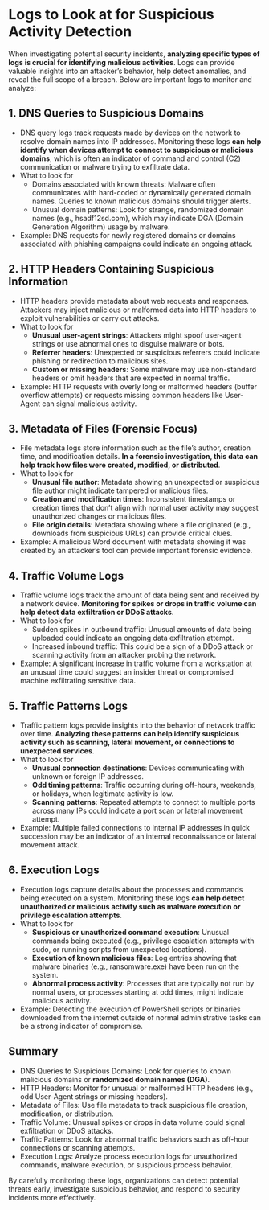 <br>

# Logs to Look at for Suspicious Activity Detection
When investigating potential security incidents, **analyzing specific types of logs is crucial for identifying malicious activities**. Logs can provide valuable insights into an attacker’s behavior, help detect anomalies, and reveal the full scope of a breach. Below are important logs to monitor and analyze:

## 1. DNS Queries to Suspicious Domains
  - DNS query logs track requests made by devices on the network to resolve domain names into IP addresses. Monitoring these logs **can help identify when devices attempt to connect to suspicious or malicious domains**, which is often an indicator of command and control (C2) communication or malware trying to exfiltrate data.
  - What to look for
    - Domains associated with known threats: Malware often communicates with hard-coded or dynamically generated domain names. Queries to known malicious domains should trigger alerts.
    - Unusual domain patterns: Look for strange, randomized domain names (e.g., hsadf12sd.com), which may indicate DGA (Domain Generation Algorithm) usage by malware.
  - Example: DNS requests for newly registered domains or domains associated with phishing campaigns could indicate an ongoing attack.

## 2. HTTP Headers Containing Suspicious Information
  - HTTP headers provide metadata about web requests and responses. Attackers may inject malicious or malformed data into HTTP headers to exploit vulnerabilities or carry out attacks.
  - What to look for
    - **Unusual user-agent strings**: Attackers might spoof user-agent strings or use abnormal ones to disguise malware or bots.
    - **Referrer headers**: Unexpected or suspicious referrers could indicate phishing or redirection to malicious sites.
    - **Custom or missing headers**: Some malware may use non-standard headers or omit headers that are expected in normal traffic.
  - Example: HTTP requests with overly long or malformed headers (buffer overflow attempts) or requests missing common headers like User-Agent can signal malicious activity.

## 3. Metadata of Files (Forensic Focus)
  - File metadata logs store information such as the file’s author, creation time, and modification details. **In a forensic investigation, this data can help track how files were created, modified, or distributed**.
  - What to look for
    - **Unusual file author**: Metadata showing an unexpected or suspicious file author might indicate tampered or malicious files.
    - **Creation and modification times**: Inconsistent timestamps or creation times that don’t align with normal user activity may suggest unauthorized changes or malicious files.
    - **File origin details**: Metadata showing where a file originated (e.g., downloads from suspicious URLs) can provide critical clues.
  - Example: A malicious Word document with metadata showing it was created by an attacker’s tool can provide important forensic evidence.

## 4. Traffic Volume Logs
  - Traffic volume logs track the amount of data being sent and received by a network device. **Monitoring for spikes or drops in traffic volume can help detect data exfiltration or DDoS attacks**.
  - What to look for
    - Sudden spikes in outbound traffic: Unusual amounts of data being uploaded could indicate an ongoing data exfiltration attempt.
    - Increased inbound traffic: This could be a sign of a DDoS attack or scanning activity from an attacker probing the network.
  - Example: A significant increase in traffic volume from a workstation at an unusual time could suggest an insider threat or compromised machine exfiltrating sensitive data.

## 5. Traffic Patterns Logs
  - Traffic pattern logs provide insights into the behavior of network traffic over time. **Analyzing these patterns can help identify suspicious activity such as scanning, lateral movement, or connections to unexpected services**.
  - What to look for
    - **Unusual connection destinations**: Devices communicating with unknown or foreign IP addresses.
    - **Odd timing patterns**: Traffic occurring during off-hours, weekends, or holidays, when legitimate activity is low.
    - **Scanning patterns**: Repeated attempts to connect to multiple ports across many IPs could indicate a port scan or lateral movement attempt.
  - Example: Multiple failed connections to internal IP addresses in quick succession may be an indicator of an internal reconnaissance or lateral movement attack.

## 6. Execution Logs
  - Execution logs capture details about the processes and commands being executed on a system. Monitoring these logs **can help detect unauthorized or malicious activity such as malware execution or privilege escalation attempts**.
  - What to look for
    - **Suspicious or unauthorized command execution**: Unusual commands being executed (e.g., privilege escalation attempts with sudo, or running scripts from unexpected locations).
    - **Execution of known malicious files**: Log entries showing that malware binaries (e.g., ransomware.exe) have been run on the system.
    - **Abnormal process activity**: Processes that are typically not run by normal users, or processes starting at odd times, might indicate malicious activity.
  - Example: Detecting the execution of PowerShell scripts or binaries downloaded from the internet outside of normal administrative tasks can be a strong indicator of compromise.

## Summary
  - DNS Queries to Suspicious Domains: Look for queries to known malicious domains or **randomized domain names (DGA)**.
  - HTTP Headers: Monitor for unusual or malformed HTTP headers (e.g., odd User-Agent strings or missing headers).
  - Metadata of Files: Use file metadata to track suspicious file creation, modification, or distribution.
  - Traffic Volume: Unusual spikes or drops in data volume could signal exfiltration or DDoS attacks.
  - Traffic Patterns: Look for abnormal traffic behaviors such as off-hour connections or scanning attempts.
  - Execution Logs: Analyze process execution logs for unauthorized commands, malware execution, or suspicious process behavior.

By carefully monitoring these logs, organizations can detect potential threats early, investigate suspicious behavior, and respond to security incidents more effectively.  
<br>
